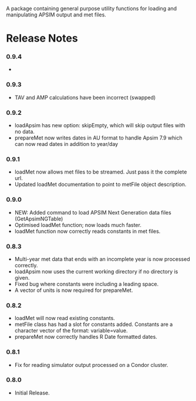 A package containing general purpose utility functions for loading and manipulating APSIM output and met files.

Release Notes
=============

### 0.9.4

-

### 0.9.3

-   TAV and AMP calculations have been incorrect (swapped)

### 0.9.2

-   loadApsim has new option: skipEmpty, which will skip output files with no data.
-   prepareMet now writes dates in AU format to handle Apsim 7.9 which can now read dates in addition to year/day

### 0.9.1

-   loadMet now allows met files to be streamed. Just pass it the complete url.
-   Updated loadMet documentation to point to metFile object description.

### 0.9.0

-   NEW: Added command to load APSIM Next Generation data files (GetApsimNGTable)
-   Optimised loadMet function; now loads much faster.
-   loadMet function now correctly reads constants in met files.

### 0.8.3

-   Multi-year met data that ends with an incomplete year is now processed correctly.
-   loadApsim now uses the current working directory if no directory is given.
-   Fixed bug where constants were including a leading space.
-   A vector of units is now required for prepareMet.

### 0.8.2

-   loadMet will now read existing constants.
-   metFile class has had a slot for constants added. Constants are a character vector of the format: variable=value.
-   prepareMet now correctly handles R Date formatted dates.

### 0.8.1

-   Fix for reading simulator output processed on a Condor cluster.

### 0.8.0

-   Initial Release.
